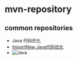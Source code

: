 #  mvn-repository
## common repositories
 
* Java 代码优化
* [ImportNew Java代码优化](http://www.importnew.com/21224.html)
* ![Java](http://incdn1.b0.upaiyun.com/2016/02/5a7ce0b39fb88e69854124d89bbc2a38.jpg)

